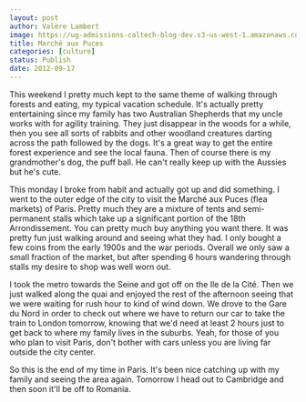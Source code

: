 ```yaml
---
layout: post
author: Valère Lambert
image: https://ug-admissions-caltech-blog-dev.s3-us-west-1.amazonaws.com/old_pictures/caltech_as_it_happens/6a0105349b8251970b017744a846a2970d.jpg
title: Marché aux Puces
categories: [culture]
status: Publish
date: 2012-09-17
---
```


This weekend I pretty much kept to the same theme of walking through forests and eating, my typical vacation schedule. It's actually pretty entertaining since my family has two Australian Shepherds that my uncle works with for agility training. They just disappear in the woods for a while, then you see all sorts of rabbits and other woodland creatures darting across the path followed by the dogs. It's a great way to get the entire forest experience and see the local fauna. 
Then of course there is my grandmother's dog, the puff ball. He can't really keep up with the Aussies but he's cute.

This monday I broke from habit and actually got up and did something. I went to the outer edge of the city to visit the Marché aux Puces (flea markets) of Paris. Pretty much they are a mixture of tents and semi-permanent stalls which take up a significant portion of the 18th Arrondissement. You can pretty much buy anything you want there. It was pretty fun just walking around and seeing what they had. I only bought a few coins from the early 1900s and the war periods. Overall we only saw a small fraction of the market, but after spending 6 hours wandering through stalls my desire to shop was well worn out.

I took the metro towards the Seine and got off on the Ile de la Cité. Then we just walked along the quai and enjoyed the rest of the afternoon seeing that we were waiting for rush hour to kind of wind down. We drove to the Gare du Nord in order to check out where we have to return our car to take the train to London tomorrow, knowing that we'd need at least 2 hours just to get back to where my family lives in the suburbs. Yeah, for those of you who plan to visit Paris, don't bother with cars unless you are living far outside the city center.

So this is the end of my time in Paris. It's been nice catching up with my family and seeing the area again. Tomorrow I head out to Cambridge and then soon it'll be off to Romania.

